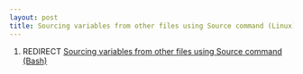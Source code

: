 ```yaml
---
layout: post 
title: Sourcing variables from other files using Source command (Linux)
---
```


1.  REDIRECT [Sourcing variables from other files using Source command
    (Bash)](Sourcing_variables_from_other_files_using_Source_command_(Bash) "wikilink")

